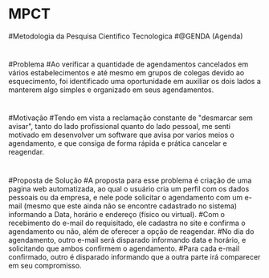 # MPCT
#Metodologia da Pesquisa Cientifico Tecnologica
#@GENDA (Agenda)
#
#Problema
#Ao verificar a quantidade de agendamentos cancelados em vários estabelecimentos e até mesmo em grupos de colegas devido ao esquecimento, foi identificado uma oportunidade em auxiliar os dois lados a manterem algo simples e organizado em seus agendamentos.
#
#Motivação
#Tendo em vista a reclamação constante de "desmarcar sem avisar", tanto do lado profissional quanto do lado pessoal, me senti motivado em desenvolver um software que avisa por varios meios o agendamento, e que consiga de forma rápida e prática cancelar e reagendar.
#
#Proposta de Solução
#A proposta para esse problema é criação de uma pagina web automatizada, ao qual o usuário cria um perfil com os dados pessoais ou da empresa, e nele pode solicitar o agendamento com um e-mail (mesmo que este ainda não se encontre cadastrado no sistema) informando a Data, horário e endereço (físico ou virtual).
#Com o recebimento do e-mail do requisitado, ele cadastra no site e confirma o agendamento ou não, além de oferecer a opção de reagendar.
#No dia do agendamento, outro e-mail será disparado informando data e horário, e solicitando que ambos confirmem o agendamento.
#Para cada e-mail confirmado, outro é disparado informando que a outra parte irá comparecer em seu compromisso.
